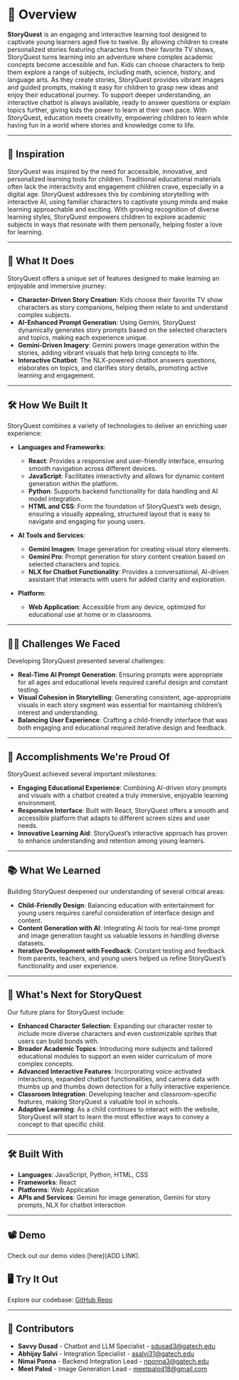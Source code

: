 # 📖 Overview

**StoryQuest** is an engaging and interactive learning tool designed to captivate young learners aged five to twelve. By allowing children to create personalized stories featuring characters from their favorite TV shows, StoryQuest turns learning into an adventure where complex academic concepts become accessible and fun. Kids can choose characters to help them explore a range of subjects, including math, science, history, and language arts. As they create stories, StoryQuest provides vibrant images and guided prompts, making it easy for children to grasp new ideas and enjoy their educational journey. To support deeper understanding, an interactive chatbot is always available, ready to answer questions or explain topics further, giving kids the power to learn at their own pace. With StoryQuest, education meets creativity, empowering children to learn while having fun in a world where stories and knowledge come to life.

---

## 🚀 Inspiration

StoryQuest was inspired by the need for accessible, innovative, and personalized learning tools for children. Traditional educational materials often lack the interactivity and engagement children crave, especially in a digital age. StoryQuest addresses this by combining storytelling with interactive AI, using familiar characters to captivate young minds and make learning approachable and exciting. With growing recognition of diverse learning styles, StoryQuest empowers children to explore academic subjects in ways that resonate with them personally, helping foster a love for learning.

---

## 🎯 What It Does

StoryQuest offers a unique set of features designed to make learning an enjoyable and immersive journey:

- **Character-Driven Story Creation**: Kids choose their favorite TV show characters as story companions, helping them relate to and understand complex subjects.
- **AI-Enhanced Prompt Generation**: Using Gemini, StoryQuest dynamically generates story prompts based on the selected characters and topics, making each experience unique.
- **Gemini-Driven Imagery**: Gemini powers image generation within the stories, adding vibrant visuals that help bring concepts to life.
- **Interactive Chatbot**: The NLX-powered chatbot answers questions, elaborates on topics, and clarifies story details, promoting active learning and engagement.

---

## 🛠 How We Built It

StoryQuest combines a variety of technologies to deliver an enriching user experience:

- **Languages and Frameworks**:
  - **React**: Provides a responsive and user-friendly interface, ensuring smooth navigation across different devices.
  - **JavaScript**: Facilitates interactivity and allows for dynamic content generation within the platform.
  - **Python**: Supports backend functionality for data handling and AI model integration.
  - **HTML and CSS**: Form the foundation of StoryQuest’s web design, ensuring a visually appealing, structured layout that is easy to navigate and engaging for young users.
  
- **AI Tools and Services**:
  - **Gemini Imagen**: Image generation for creating visual story elements.
  - **Gemini Pro**: Prompt generation for story content creation based on selected characters and topics.
  - **NLX for Chatbot Functionality**: Provides a conversational, AI-driven assistant that interacts with users for added clarity and exploration.
  
- **Platform**:
  - **Web Application**: Accessible from any device, optimized for educational use at home or in classrooms.

---

## 🧗‍♂️ Challenges We Faced

Developing StoryQuest presented several challenges:

- **Real-Time AI Prompt Generation**: Ensuring prompts were appropriate for all ages and educational levels required careful design and constant testing.
- **Visual Cohesion in Storytelling**: Generating consistent, age-appropriate visuals in each story segment was essential for maintaining children’s interest and understanding.
- **Balancing User Experience**: Crafting a child-friendly interface that was both engaging and educational required iterative design and feedback.

---

## 🎉 Accomplishments We're Proud Of

StoryQuest achieved several important milestones:

- **Engaging Educational Experience**: Combining AI-driven story prompts and visuals with a chatbot created a truly immersive, enjoyable learning environment.
- **Responsive Interface**: Built with React, StoryQuest offers a smooth and accessible platform that adapts to different screen sizes and user needs.
- **Innovative Learning Aid**: StoryQuest’s interactive approach has proven to enhance understanding and retention among young learners.

---

## 📚 What We Learned

Building StoryQuest deepened our understanding of several critical areas:

- **Child-Friendly Design**: Balancing education with entertainment for young users requires careful consideration of interface design and content.
- **Content Generation with AI**: Integrating AI tools for real-time prompt and image generation taught us valuable lessons in handling diverse datasets.
- **Iterative Development with Feedback**: Constant testing and feedback from parents, teachers, and young users helped us refine StoryQuest’s functionality and user experience.

---

## 🔮 What's Next for StoryQuest

Our future plans for StoryQuest include:

- **Enhanced Character Selection**: Expanding our character roster to include more diverse characters and even customizable sprites that users can build bonds with.
- **Broader Academic Topics**: Introducing more subjects and tailored educational modules to support an even wider curriculum of more complex concepts.
- **Advanced Interactive Features**: Incorporating voice-activated interactions, expanded chatbot functionalities, and camera data with thumbs up and thumbs down detection for a fully interactive experience.
- **Classroom Integration**: Developing teacher and classroom-specific features, making StoryQuest a valuable tool in schools.
- **Adaptive Learning**: As a child continues to interact with the website, StoryQuest will start to learn the most effective ways to convey a concept to that specific child.

---

## 🛠 Built With

- **Languages**: JavaScript, Python, HTML, CSS  
- **Frameworks**: React  
- **Platforms**: Web Application  
- **APIs and Services**: Gemini for image generation, Gemini for story prompts, NLX for chatbot interaction

---

## 📽 Demo

Check out our demo video [here](ADD LINK).

## 🖥 Try It Out

Explore our codebase: [GitHub Repo](https://github.com/EpicAJS/StoryQuest)

---

## 🤝 Contributors

- **Savvy Dusad** - Chatbot and LLM Specialist - [sdusad3@gatech.edu](mailto:sdusad3@gatech.edu)  
- **Abhijay Salvi** - Integration Specialist - [asalvi31@gatech.edu](mailto:asalvi31@gatech.edu)  
- **Nimai Ponna** - Backend Integration Lead - [nponna3@gatech.edu](mailto:nponna3@gatech.edu)  
- **Meet Palod** - Image Generation Lead - [meetpalod18@gmail.com](mailto:meetpalod18@gmail.com)

